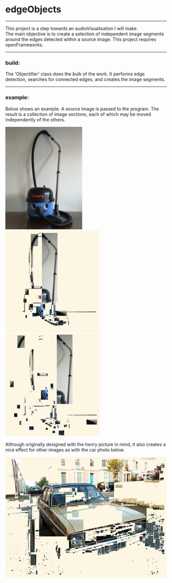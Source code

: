 # edgeObjects

* * *
This project is a step towards an audioVisualisation I will make.   
The main objective is to create a selection of independent image segments around the edges detected within a source image. This project requires openFrameworks.    
* * *
### build:
The 'Objectifier' class does the bulk of the work. It performs edge detection, searches for connected edges, and creates the image segments.    
* * *
### example:
Below shows an example. A source Image is passed to the program. The result is a collection of image sections, each of which may be moved independently of the others.

![sourceImage](/bin/images/henry1.jpg) ![output](/bin/images/henry2.png) ![outputJumbled](/bin/images/henry3.png)    

Although originally designed with the henry picture in mind, it also creates a nice effect for other images as with the car photo below.   

![carObjects](/bin/images/carObjects.png)

